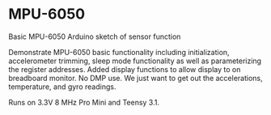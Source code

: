 MPU-6050
========

Basic MPU-6050 Arduino sketch of sensor function

Demonstrate  MPU-6050 basic functionality including initialization, accelerometer trimming, sleep mode functionality as well as parameterizing the register addresses. Added display functions to allow display to on breadboard monitor. 
No DMP use. We just want to get out the accelerations, temperature, and gyro readings.
 
Runs on 3.3V 8 MHz Pro Mini and Teensy 3.1.
